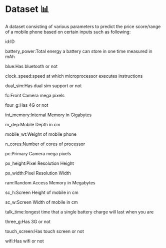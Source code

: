 # Dataset 📊
A dataset consisting of various parameters to predict the price score/range of a mobile phone based on certain inputs such as following:

id:ID

battery_power:Total energy a battery can store in one time measured in mAh

blue:Has bluetooth or not

clock_speed:speed at which microprocessor executes instructions

dual_sim:Has dual sim support or not

fc:Front Camera mega pixels

four_g:Has 4G or not

int_memory:Internal Memory in Gigabytes

m_dep:Mobile Depth in cm

mobile_wt:Weight of mobile phone

n_cores:Number of cores of processor

pc:Primary Camera mega pixels

px_height:Pixel Resolution Height

px_width:Pixel Resolution Width

ram:Random Access Memory in Megabytes

sc_h:Screen Height of mobile in cm

sc_w:Screen Width of mobile in cm

talk_time:longest time that a single battery charge will last when you are

three_g:Has 3G or not

touch_screen:Has touch screen or not

wifi:Has wifi or not
